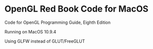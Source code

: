 OpenGL Red Book Code for MacOS
=========================

Code for OpenGL Programming Guide, Eighth Edition

Running on MacOS 10.9.4

Using GLFW instead of GLUT/FreeGLUT

